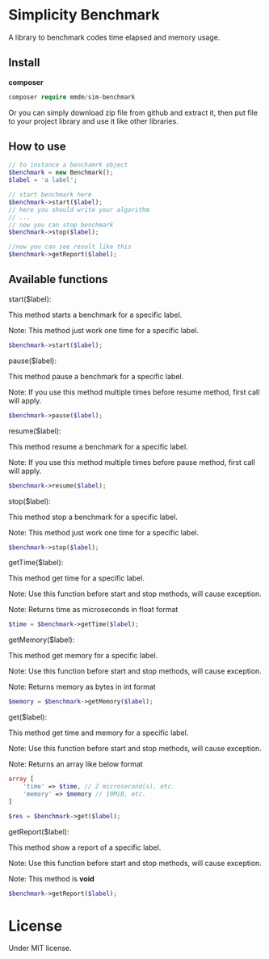 # Simplicity Benchmark
A library to benchmark codes time elapsed and memory usage.

## Install
**composer**
```php 
composer require mmdm/sim-benchmark
```

Or you can simply download zip file from github and extract it, 
then put file to your project library and use it like other libraries.

## How to use
```php
// to instance a benchamrk object
$benchmark = new Benchmark();
$label = 'a label';

// start benchmark here
$benchmark->start($label);
// here you should write your algorithm
// ...
// now you can stop benchmark
$benchmark->stop($label);

//now you can see result like this
$benchmark->getReport($label);
```

## Available functions

start($label):

This method starts a benchmark for a specific label.

Note: This method just work one time for a specific label.

```php
$benchmark->start($label);
```

pause($label):

This method pause a benchmark for a specific label.

Note: If you use this method multiple times before resume method,
first call will apply.

```php
$benchmark->pause($label);
``` 

resume($label):

This method resume a benchmark for a specific label.

Note: If you use this method multiple times before pause method,
first call will apply.

```php
$benchmark->resume($label);
```

stop($label):

This method stop a benchmark for a specific label.

Note: This method just work one time for a specific label.

```php
$benchmark->stop($label);
```

getTime($label):

This method get time for a specific label.

Note: Use this function before start and stop methods, will cause 
exception.

Note: Returns time as microseconds in float format

```php
$time = $benchmark->getTime($label);
```

getMemory($label):

This method get memory for a specific label.

Note: Use this function before start and stop methods, will cause 
exception.

Note: Returns memory as bytes in int format

```php
$memory = $benchmark->getMemory($label);
```

get($label):

This method get time and memory for a specific label.

Note: Use this function before start and stop methods, will cause 
exception.

Note: Returns an array like below format

```php
array [
    'time' => $time, // 2 microsecond(s), etc.
    'memory' => $memory // 10MiB, etc.
]
```

```php
$res = $benchmark->get($label);
```

getReport($label):

This method show a report of a specific label.

Note: Use this function before start and stop methods, will cause 
exception.

Note: This method is **void**

```php
$benchmark->getReport($label);
```

# License
Under MIT license.
